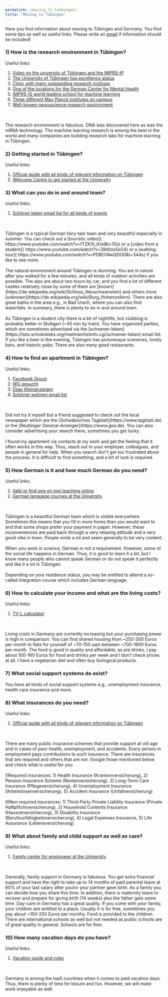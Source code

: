 ```yaml
---
permalink: /moving_to_tuebingen/
title: "Moving to Tübingen"
---
```

Here you find information about moving to Tübingen and Germany. You find some tips as well as useful links. Please write an [email](mailto:dr.thomas.wolfers@gmail.com) if information should be included! 

### 1) How is the research environment in Tübingen?<br>
Useful links:<br>
1) [Video on the university of Tübingen and the IMPRS-IP](https://www.youtube.com/watch?v=FCJsNGT2diw)
2) [The University of Tübingen has excellence status](http://uni-tuebingen.de) <br>
3) [Clinic with many outstanding research institues](https://de.wikipedia.org/wiki/Universitätsklinikum_Tübingen)<br>
4) [One of the locations for the German Center for Mental Health](https://dzhk.de/en/news/latest-news/article/germany-establishes-two-new-centres-for-health-research/) <br>
5) [IMPRS-IS world leading school for machine learning](https://imprs.is.mpg.de) <br>
6) [Three different Max Planck Institutes on campus](https://tuebingen.mpg.de/startseite) <br>
7) [Well-known neuroscience research environment](https://tuebingenresearchcampus.com/research-in-tuebingen/tnc/)
<br>
<br>
The research environment is fabulous. DNA was discovered here as was the mRNA technology. The machine learning research is among the best in the world and many companies are building research labs for machine learning in Tübingen. 

### 2) Getting started in Tübingen? <br>
Useful links: <br>
1) [Official guide with all kinds of relevant information on Tübingen](https://www.tuebingen.de/Dateien/broschuere_willkommen_englisch.pdf)<br>
2) [Welcome Centre to get started at the University](https://uni-tuebingen.de/en/international/welcome-center/registration/)

### 3) What can you do in and around town? <br>
Useful links: <br>
1) [Schöner leben email list for all kinds of events](https://lists.schokokeks.org/mailman/listinfo.cgi/schoener-leben)
<br>
<br>
Tübingen is a typical German fairy-tale town and very beautiful especially in summer. You can check out a [touristic video]( https://www.youtube.com/watch?v=fTZKXl_tUsI&t=10s) or a [video from a student]( https://www.youtube.com/watch?v=28dIzix5sG4) or a [walking tour]( https://www.youtube.com/watch?v=PDBO1AwQDO0&t=344s) if you like to see more.
<br>
<br>
The natural environment around Tübingen is stunning. You are in nature after you walked for a few minutes, and all kinds of outdoor activities are possible. The alps are about two hours by car, and you find a lot of different castles relatively close by some of them are [known](https://de.wikipedia.org/wiki/Schloss_Neuschwanstein) and others more [unknown](https://de.wikipedia.org/wiki/Burg_Hohenzollern). There are also great baths in the area e.g., in Bad Urach, where you can also find waterfalls. In summary, there is plenty to do in and around town.
<br>
<br>
As Tübingen is a student city there is a bit of nightlife, but clubbing is probably better in Stuttgart (~45 min by train). You have organized parties, which are sometimes advertised via the [schoener-leben](https://lists.schokokeks.org/mailman/listinfo.cgi/schoener-leben) email list. If you like a beer in the evening, Tübingen has picturesque sceneries, lovely bars, and historic pubs. There are also many good restaurants.

### 4) How to find an apartment in Tübingen? <br>
Useful links:<br>
1) [Facebook Group](https://www.facebook.com/groups/Tuebingen.Immo)<br>
2) [WG gesucht](https://www.wg-gesucht.de)<br>
3) [Ebay Kleinanzeigen](https://www.ebay-kleinanzeigen.de)<br>
4) [Schöner wohnen email list](https://lists.schokokeks.org/mailman/listinfo.cgi/schoener-wohnen)
<br>
<br>
Did not try it myself but a friend suggested to check out the local newspaper which are the [Schwäbisches Tagblatt](https://www.tagblatt.de) or the [Reutlinger General-Anzeiger](https://www.gea.de). You can also consider advertising your search there, sometimes you get lucky. 
<br>
<br>
I found my apartment via contacts at my work and get the feeling that it often works in this way. Thus, reach out to your employer, colleagues, and people in general for help. When you search don't get too frustrated about the process. It is difficult to find something, and a bit of luck is required.

### 5) How German is it and how much German do you need?<br>
Useful links:<br>
1) [italki to find one on one teaching online](https://www.italki.com)<br>
2) [German language courses at the University](https://uni-tuebingen.de/en/international/welcome-center/guide-for-international-researchers/german-language-courses/)
<br>
<br>
Tübingen is a beautiful German town which is visible everywhere. Sometimes this means that you fill in more forms than you would want to and that some shops prefer your payment in paper. However, these inconveniences are paid back through a very relaxing attitude and a very good vibe in town. People smile a lot and seem generally to be very content.
<br>
<br>
When you work in science, German is not a requirement. However, some of the social life happens in German. Thus, it is good to learn it a bit, but I know many people who cannot speak German or do not speak it perfectly and like it a lot in Tübingen.
<br>
<br>
Depending on your residence status, you may be entitled to attend a so-called integration course which includes German language.

### 6) How to calculate your income and what are the living costs? <br>
Useful links:<br>
1) [TV-L calculator](https://www.oeffentlichen-dienst.de/rechner/339-2022/3846-tv-l-2022.html)
<br>
<br>
Living costs in Germany are currently increasing but your purchasing power is high in comparison. You can find shared housing from ~250-300 Euros per month to flats for yourself of ~70-150 sqm between ~700-1600 Euros per month. The food is good in quality and affordable, as are drinks. I pay about 100-160 Euros for food and drinks per week and I don’t check prices at all. I have a vegetarian diet and often buy biological products.

### 7) What social support systems do exist?<br>

You have all kinds of social support systems e.g., unemployment insurance, health care insurance and more. 

### 8) What insurances do you need? <br>
Useful links:<br>
1) [Official guide with all kinds of relevant information on Tübingen](https://www.tuebingen.de/Dateien/broschuere_willkommen_englisch.pdf)
<br>
<br>
There are many public insurance schemes that provide support at old age and in cases of poor health, unemployment, and accidents. Every person in employment pays contributions to such insurance. There are insurances that are required and others that are not. Google those mentioned below and check what is useful for you.
<br>
<br>
I)Required insurances: 1) Health Insurance (Krankenversicherung), 2) Pension Insurance Scheme (Rentenversicherung), 3) Long-Term Care Insurance (Pflegeversicherung), 4) Unemployment Insurance (Arbeitslosenversicherung), 5) Accident Insurance (Unfallversicherung) 
<br>
<br>
II)Non required insurances: 1) Third-Party Private Liability Insurance (Private Haftpflichtversicherung), 2) Household Contents Insurance (Hausratversicherung), 3) Disability Insurance (Berufsunfähigkeitsversicherung), 4) Legal Expenses Insurance,  5) Life Assurance (Lebensversicherung)

### 9) What about family and child support as well as care?<br>
Useful links:<br>
1) [Family center for employees at the University](https://uni-tuebingen.de/en/international/welcome-center/guide-for-international-researchers/family-and-children/)
<br>
<br>
Generally, family support in Germany is fabulous. You get extra financial support and have the right to take up to 14 months of paid parental leave at 60% of your last salary after you/or your partner gave birth. As a family you can decide how you share this time. In addition, there is maternity leave to recover and prepare for giving birth (14 weeks) also the father gets some time. Day-care in Germany has a great quality. If you come with your family, your children are entitled to a place. Usually it is for free, sometimes you pay about ~150-250 Euros per months. Food is provided to the children. There are international schools as well but not needed as public schools are of great quality in general. Schools are for free.

### 10) How many vacation days do you have?<br>
Useful links:<br>
1) [Vacation guide and rules](https://www.simplegermany.com/vacation-days-in-germany/) 
<br>
<br>
Germany is among the top5 countries when it comes to paid vacation days. Thus, there is plenty of time for leisure and fun. However, we will make work enjoyable as well. 

